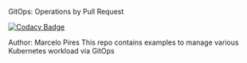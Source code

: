 
GitOps: Operations by Pull Request

[![Codacy Badge](https://api.codacy.com/project/badge/Grade/01ab81a5b95f4c3a86507044f316af78)](https://app.codacy.com/manual/marcpiresrj/gitops?utm_source=github.com&utm_medium=referral&utm_content=marcpires/gitops&utm_campaign=Badge_Grade_Dashboard)

Author: Marcelo Pires
This repo contains examples to manage various Kubernetes workload via GitOps
